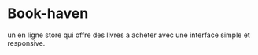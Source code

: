 # Book-haven
un en ligne store qui offre des livres a acheter avec une interface simple et responsive.
